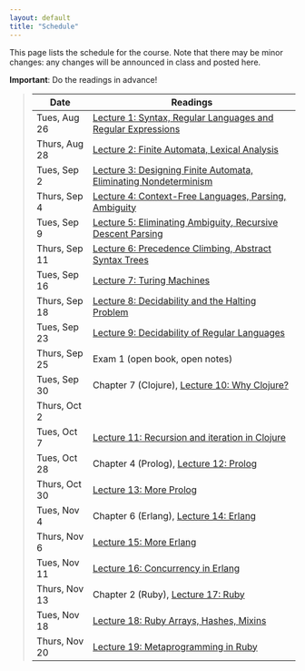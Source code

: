 ```yaml
---
layout: default
title: "Schedule"
---
```


This page lists the schedule for the course.  Note that there may be minor changes: any changes will be announced in class and posted here.

**Important**: Do the readings in advance!

> Date | Readings
> ---- | --------
> Tues, Aug 26 | [Lecture 1: Syntax, Regular Languages and Regular Expressions](lectures/lecture01.html)
> Thurs, Aug 28 | [Lecture 2: Finite Automata, Lexical Analysis](lectures/lecture02.html)
> Tues, Sep 2 | [Lecture 3: Designing Finite Automata, Eliminating Nondeterminism](lectures/lecture03.html)
> Thurs, Sep 4 | [Lecture 4: Context-Free Languages, Parsing, Ambiguity](lectures/lecture04.html)
> Tues, Sep 9 | [Lecture 5: Eliminating Ambiguity, Recursive Descent Parsing](lectures/lecture05.html)
> Thurs, Sep 11 | [Lecture 6: Precedence Climbing, Abstract Syntax Trees](lectures/lecture06.html)
> Tues, Sep 16 | [Lecture 7: Turing Machines](lectures/lecture07.html)
> Thurs, Sep 18 | [Lecture 8: Decidability and the Halting Problem](lectures/lecture08.html)
> Tues, Sep 23 | [Lecture 9: Decidability of Regular Languages](lectures/lecture09.html)
> Thurs, Sep 25 | Exam 1 (open book, open notes)
> Tues, Sep 30 | Chapter 7 (Clojure), [Lecture 10: Why Clojure?](lectures/lecture10.html)
> Thurs, Oct 2 | 
> Tues, Oct 7 | [Lecture 11: Recursion and iteration in Clojure](lectures/lecture11.html)
> Tues, Oct 28 | Chapter 4 (Prolog), [Lecture 12: Prolog](lectures/lecture12.html)
> Thurs, Oct 30 | [Lecture 13: More Prolog](lectures/lecture13.html)
> Tues, Nov 4 | Chapter 6 (Erlang), [Lecture 14: Erlang](lectures/lecture14.html)
> Thurs, Nov 6 | [Lecture 15: More Erlang](lectures/lecture15.html)
> Tues, Nov 11 | [Lecture 16: Concurrency in Erlang](lectures/lecture16.html)
> Thurs, Nov 13 | Chapter 2 (Ruby), [Lecture 17: Ruby](lectures/lecture17.html)
> Tues, Nov 18 | [Lecture 18: Ruby Arrays, Hashes, Mixins](lectures/lecture18.html)
> Thurs, Nov 20 | [Lecture 19: Metaprogramming in Ruby](lectures/lecture19.html)
